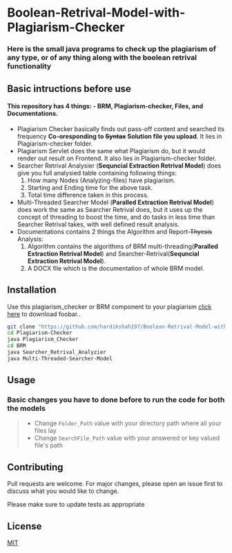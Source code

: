 # Boolean-Retrival-Model-with-Plagiarism-Checker
### Here is the small java programs to check up the plagiarism of any type, or of any thing along with the boolean retrival functionality

## Basic intructions before use

#### This repository has 4 things: - BRM, Plagiarism-checker, Files, and Documentations.
- Plagiarism Checker basically finds out pass-off content and searched its frequency **Co-oresponding to ~~Syntax~~ Solution file you upload**. It lies in Plagiarism-checker folder.
- Plagiarism Servlet does the same what Plagiarism do, but it would render out result on Frontend. It also lies in Plagiarism-checker folder.
- Searcher Retrival Analysier (**Sequncial Extraction Retrival Model**) does give you full analysied table containing following things:
  1. How many Nodes (Analyzing-files) have plagiarism.
  2. Starting and Ending time for the above task.
  3. Total time difference taken in this process.
- Multi-Threaded Searcher Model (**Paralled Extraction Retrival Model**) does work the same as Searcher Retrival does, but it uses up the concept of threading to boost the time, and do tasks in less time than Searcher Retrival takes, with well defined result analysis.
- Documentations contains 2 things the Algorithm and Report-~~Thyesis~~ Analysis:
  1. Algorithm contains the algorithms of BRM multi-threading(**Paralled Extraction Retrival Model**) and Searcher-Retrival(**Sequncial Extraction Retrival Model**).
  2. A DOCX file which is the documentation of whole BRM model. 

## Installation

Use this plagiarism_checker or BRM component to your plagiarism [click here](https://github.com/hardikshah197/Boolean-Retrival-Model-with-Plagiarism-Checker.git) to download foobar..

```bash
git clone "https://github.com/hardikshah197/Boolean-Retrival-Model-with-Plagiarism-Checker.git"
cd Plagiarism-Checker
java Plagiarism_Checker
cd BRM
java Searcher_Retrival_Analyzier
java Multi-Threaded-Searcher-Model
```

## Usage
### Basic changes you have to done before to run the code for both the models
> - Change `Folder_Path` value with your directory path where all your files lay
> - Change `SearchFile_Path` value with your answered or key valued file's path


## Contributing
Pull requests are welcome. For major changes, please open an issue first to discuss what you would like to change.

Please make sure to update tests as appropriate

## License
[MIT](https://choosealicense.com/licenses/mit/)
